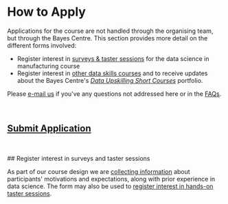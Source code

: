 # How to Apply 

Applications for the course are not handled through the organising team, but through the Bayes Centre.  This section provides more detail on the different forms involved:
  
  * Register interest in [surveys & taster sessions]([https://forms.gle/9ZWPn8fDHZiDXNBR9](https://docs.google.com/forms/d/e/1FAIpQLSd-XnKGz8wiQv27VyqMHgJlgwHZrSU4-ZtHVHMCKUvzq8hA9Q/viewform?usp=sf_link)) for the data science in manufacturing course
  * Register interest in [other data skills courses](https://www.ed.ac.uk/bayes/about-us/our-work/education/workforce-development/courses) and to receive updates about the Bayes Centre's [*Data Upskilling Short Courses*](https://www.ed.ac.uk/bayes/about-us/our-work/education/workforce-development) portfolio.

Please [e-mail us](mailto:datascimanu@gmail.com ) if you've any questions not addressed here or in the [FAQs](faqs.md). 
<p>&nbsp;</p>


## [Submit Application]( https://forms.office.com/e/wbV4rke5Wh)


<p>&nbsp;</p>
<a name = "register_interest_datascimanu_course"></a>
## Register interest in surveys and taster sessions

As part of our course design we are [collecting information](https://forms.gle/9ZWPn8fDHZiDXNBR9) about participants' motivations and expectations, along with prior experience in data science. The form may also be used to [register interest in hands-on taster sessions](https://forms.gle/9ZWPn8fDHZiDXNBR9).
<p>&nbsp;</p>

<a name = "funding_applications"></a>
<!-- ## Eligibility for funding
Course fees for 21/22 are £XXX, but funded places are available for people employed, unemployed or furloughed in Scotland who meet Scottish Funding Council eligibility criteria. Follow this [link](https://www.ed.ac.uk/bayes/about-us/our-work/education/workforce-development/how-to-apply) for more information on funding. It is currently https://www.ed.ac.uk/bayes/about-us/our-work/education/workforce-development/how-to-apply but this will change when our new website goes live. -->


<!-- <a name = "course_applications"></a>
## Completing course application form

A single [form](https://www.ed.ac.uk/bayes/about-us/our-work/education/workforce-development/how-to-apply) is in use for a set of courses within the Bayes Centre's *Data Skills Workforce Development* portfolio; the form must therefore satisfy all courses' requirements and also the University of Edinburgh's formal requirements for applications. Bearing in mind that the data visualisation course has an atypical target student group, we highlight mandatory sections and where our requirements may differ from the standard, and provide answers to common questions from applicants. Please [e-mail us](mailto:datascimanu@gmail.com ) if you have any other questions. 

Guidelines follow on how to fill in the University's application form. 

### Starting data
Please select start date *1 May* to open the application form. Applications will be processed on a rolling basis. We recommend applying as early as poosible and _at least two weeks in advance of the course start_ (**4 May**).


### Sections 1&ndash;3 
cover basic personal details &ndash; the form will indicate fields that are required. 


### Section 4&ndash; Programme 

We highlight below only those sections that are mandatory. You may leave other sections blank or enter **N/A** 

<h4>Personal Statement</h4>

You **MUST** state that you are registering for the course ***'Data Visualisation for Professionals'*** here. This field asks also for some indication of your motivation for taking this
course. 

<h4>Relevant Knowledge/Training Skills</h4>

Please provide a brief summary, describing how you qualify to take the course &ndash; the form provides some detail about what is required here.


### Sections 5&ndash; Qualifications &amp; 6&ndash; Employment

Because is is accredited, the university requires evidence that you are qualified to take the course. Please provide information on either academic or professional qualifications:

1. evidence of completion of a university degree, using copies of certificates or transcripts or links to institutions that generate formal verfication of your degree. Please note that *ANY* university degree is acceptable; we do *NOT* require applicants to have a technical or computer-related degree. 
If you do not have a degree or other tertiary qualification please enter ***N/A*** for this section. 

2. a CV detailing professional experience. As above, this may be in *ANY* domain or sector. Please note that your professional experience overall, beyond school, rather than current employment status, is what is of relevance to this application. We have interest registered by professionals across a wide range of sectors, educational backgrounds, in paid, unpaid and out of employment; we anticipate each will bring their experience in life and at work to enrich learning during hands-on sessions. 


### Section 7&ndash; Finance

If you have made an application for a fee waiver please state this. If you used a different e-mail from that for this application please provide that here so that the two applications may be linked. 
If you meet the [eligibility requirements for a waiver](https://www.ed.ac.uk/bayes/about-us/our-work/education/workforce-development/eligibility-funding) but have not yet applied for one please indicate here whether or not you wish to be considered for one. 

If you do NOT qualify for a waiver please [e-mail Bayes](mailto:bayes-training@ed.ac.uk) for more information about paying for a place.


### Section 8&ndash; Referees

You may be required to provide a referee &ndash; this may be your current or a previous employer, a  colleague who knows you in a work or more informal capacity. While a formal letterhead is preferable, considering the restrictions of the current lockdown a reference by e-mail, preferably from an organisational address, that also states the working relationship with your referee may be submitted.  

If you provide a peer / colleague / personal referee please ask them to indicate in their reference understanding of your capability to take the course. This does not need to be explicit, but may refer, for example, to a working relationship, or mention capabilities or skills they have observed in their interaction with you, or relevant activities you have undertaken. Please note that such references do not have to be on a letterhead.

Please provide contact details including e-mail in this section; the University will send information on how to submit the reference directly to your referee. -->

